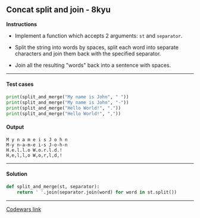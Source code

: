 ## Concat split and join - 8kyu

**Instructions**

- Implement a function which accepts 2 arguments: `st` and `separator`.

- Split the string into words by spaces, split each word into separate characters and join them back with the specified separator.

- Join all the resulting "words" back into a sentence with spaces.

---

#### Test cases

```python
print(split_and_merge("My name is John", " "))
print(split_and_merge("My name is John", "-"))
print(split_and_merge("Hello World!", "."))
print(split_and_merge("Hello World!", ","))
```

#### Output 

```
M y n a m e i s J o h n
M-y n-a-m-e i-s J-o-h-n
H.e.l.l.o W.o.r.l.d.!
H,e,l,l,o W,o,r,l,d,!
```

---

#### Solution

```python
def split_and_merge(st, separator):
    return ' '.join(separator.join(word) for word in st.split())
```

---

[Codewars link](https://www.codewars.com/kata/57280481e8118511f7000ffa)
